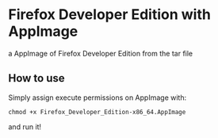 # Firefox Developer Edition with AppImage
a AppImage of Firefox Developer Edition from the tar file

## How to use

Simply assign execute permissions on AppImage with:

```
chmod +x Firefox_Developer_Edition-x86_64.AppImage

```

and run it!
